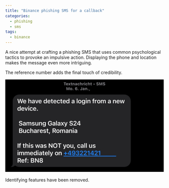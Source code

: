 ```yaml
---
title: "Binance phishing SMS for a callback"
categories:
  - phishing
  - sms
tags:
  - binance
---
```


A nice attempt at crafting a phishing SMS that uses common psychological tactics to provoke an impulsive action. Displaying the phone and location makes the message even more intriguing.

The reference number adds the final touch of credibility.

![Image](/assets/images/2025-01-06-sms-binance.jpg)

Identifying features have been removed.
